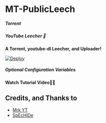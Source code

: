 # MT-PublicLeech

##### Torrent 
##### YouTube Leecher 🤖


**A Torrent, youtube-dl Leecher, and Uploader!**

[![Deploy](https://www.herokucdn.com/deploy/button.svg)](https://heroku.com/deploy?template=https://github.com/SpEcHiDe/PublicLeech)


##### Optional Configuration Variables

**Watch Tutorial Video🤷‍♂️**

## Credits, and Thanks to

* [Mrk YT](https://github.com/MRK-YT/MT-PublicLeech)
* [SpEcHIDe](https://GitHub.com/SpEcHIDe/PublicLeech)
